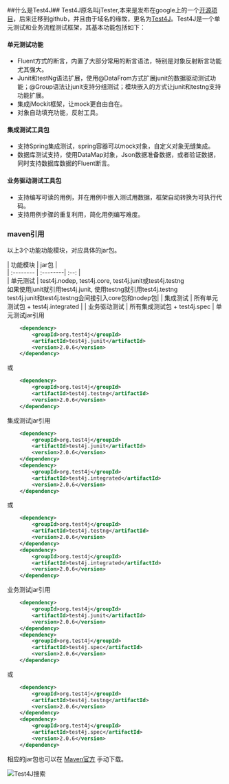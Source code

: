 
##什么是Test4J##
Test4J原名叫jTester,本来是发布在google上的一个[开源项目](http://code.google.com/jtester)，后来迁移到github，并且由于域名的缘故，更名为[Test4J](https://github.com/test4j)。Test4J是一个单元测试和业务流程测试框架，其基本功能包括如下：

#### 单元测试功能 ####
- Fluent方式的断言，内置了大部分常用的断言语法，特别是对象反射断言功能尤其强大。
- Junit和testNg语法扩展，使用@DataFrom方式扩展junit的数据驱动测试功能；@Group语法让junit支持分组测试；模块嵌入的方式让junit和testng支持功能扩展。
- 集成jMockit框架，让mock更自由自在。
- 对象自动填充功能，反射工具。

#### 集成测试工具包 ####
- 支持Spring集成测试，spring容器可以mock对象，自定义对象无缝集成。
- 数据库测试支持，使用DataMap对象，Json数据准备数据，或者验证数据，同时支持数据库数据的Fluent断言。

#### 业务驱动测试工具包 ####
- 支持编写可读的用例，并在用例中嵌入测试用数据，框架自动转换为可执行代码。
- 支持用例步骤的重复利用，简化用例编写难度。

### maven引用 ###
以上3个功能功能模块，对应具体的jar包。

| 功能模块      |    jar包 |   
| :-------- | :--------| :--: |  
| 单元测试  | test4j.nodep, test4j.core, test4j.junit或test4j.testng<br>如果使用junit就引用test4j.junit, 使用testng就引用test4j.testng<br>test4j.junit和test4j.testng会间接引入core包和nodep包|
| 集成测试     |  所有单元测试包 + test4j.integrated | 
| 业务驱动测试   |  所有集成测试包  + test4j.spec |
单元测试jar引用
```xml
	<dependency>
		<groupId>org.test4j</groupId>
		<artifactId>test4j.junit</artifactId>
		<version>2.0.6</version>
	</dependency>   
``` 
或
```xml
	<dependency>
		<groupId>org.test4j</groupId>
		<artifactId>test4j.testng</artifactId>
		<version>2.0.6</version>
	</dependency>   
``` 
集成测试jar引用
```xml
	<dependency>
		<groupId>org.test4j</groupId>
		<artifactId>test4j.junit</artifactId>
		<version>2.0.6</version>
	</dependency>   
	<dependency>
		<groupId>org.test4j</groupId>
		<artifactId>test4j.integrated</artifactId>
		<version>2.0.6</version>
	</dependency> 
``` 
或
```xml
	<dependency>
		<groupId>org.test4j</groupId>
		<artifactId>test4j.testng</artifactId>
		<version>2.0.6</version>
	</dependency>   
	<dependency>
		<groupId>org.test4j</groupId>
		<artifactId>test4j.integrated</artifactId>
		<version>2.0.6</version>
	</dependency> 
``` 
业务测试jar引用
```xml
	<dependency>
		<groupId>org.test4j</groupId>
		<artifactId>test4j.junit</artifactId>
		<version>2.0.6</version>
	</dependency>   
	<dependency>
		<groupId>org.test4j</groupId>
		<artifactId>test4j.spec</artifactId>
		<version>2.0.6</version>
	</dependency> 
``` 
或
```xml
	<dependency>
		<groupId>org.test4j</groupId>
		<artifactId>test4j.testng</artifactId>
		<version>2.0.6</version>
	</dependency>   
	<dependency>
		<groupId>org.test4j</groupId>
		<artifactId>test4j.spec</artifactId>
		<version>2.0.6</version>
	</dependency> 
``` 

相应的jar包也可以在 [Maven官方](http://search.maven.org/#search%7Cga%7C1%7Ctest4j) 手动下载。

![Test4J搜索](https://raw.githubusercontent.com/test4j/test4j.doc/master/images/test4j-maven-search.png)

